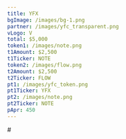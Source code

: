```yaml
---
title: YFX
bgImage: /images/bg-1.png
partner: /images/yfc_transparent.png
vLogo: V
total: $5,000
token1: /images/note.png
t1Amount: $2,500
t1Ticker: NOTE
token2: /images/flow.png
t2Amount: $2,500
t2Ticker: FLOW
pt1: /images/yfc_token.png
pt1Ticker: YFX
pt2: /images/note.png
pt2Ticker: NOTE
pApr: 450
---
```


\#
